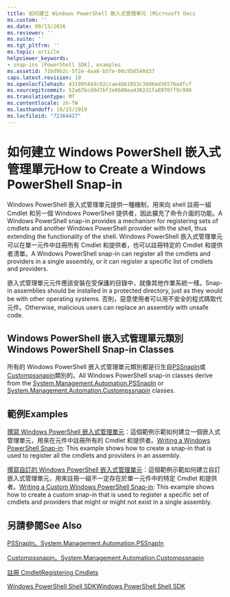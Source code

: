 ```yaml
---
title: 如何建立 Windows PowerShell 嵌入式管理單元 |Microsoft Docs
ms.custom: ''
ms.date: 09/13/2016
ms.reviewer: ''
ms.suite: ''
ms.tgt_pltfrm: ''
ms.topic: article
helpviewer_keywords:
- snap-ins [PowerShell SDK], examples
ms.assetid: 71bd9b2c-5f2e-4aa8-b5fe-08c956540d37
caps.latest.revision: 10
ms.openlocfilehash: 43199544dc02ccae4b61053c30d6ed36576adfcf
ms.sourcegitcommit: 52a67bcd9d7bf3e8600ea4302d1fa8970ff9c998
ms.translationtype: MT
ms.contentlocale: zh-TW
ms.lasthandoff: 10/15/2019
ms.locfileid: "72364427"
---
```

# <a name="how-to-create-a-windows-powershell-snap-in"></a><span data-ttu-id="e9c04-102">如何建立 Windows PowerShell 嵌入式管理單元</span><span class="sxs-lookup"><span data-stu-id="e9c04-102">How to Create a Windows PowerShell Snap-in</span></span>

<span data-ttu-id="e9c04-103">Windows PowerShell 嵌入式管理單元提供一種機制，用來向 shell 註冊一組 Cmdlet 和另一個 Windows PowerShell 提供者，因此擴充了命令介面的功能。</span><span class="sxs-lookup"><span data-stu-id="e9c04-103">A Windows PowerShell snap-in provides a mechanism for registering sets of cmdlets and another Windows PowerShell provider with the shell, thus extending the functionality of the shell.</span></span> <span data-ttu-id="e9c04-104">Windows PowerShell 嵌入式管理單元可以在單一元件中註冊所有 Cmdlet 和提供者，也可以註冊特定的 Cmdlet 和提供者清單。</span><span class="sxs-lookup"><span data-stu-id="e9c04-104">A Windows PowerShell snap-in can register all the cmdlets and providers in a single assembly, or it can register a specific list of cmdlets and providers.</span></span>

<span data-ttu-id="e9c04-105">嵌入式管理單元元件應該安裝在受保護的目錄中，就像其他作業系統一樣。</span><span class="sxs-lookup"><span data-stu-id="e9c04-105">Snap-in assemblies should be installed in a protected directory, just as they would be with other operating systems.</span></span> <span data-ttu-id="e9c04-106">否則，惡意使用者可以用不安全的程式碼取代元件。</span><span class="sxs-lookup"><span data-stu-id="e9c04-106">Otherwise, malicious users can replace an assembly with unsafe code.</span></span>

## <a name="windows-powershell-snap-in-classes"></a><span data-ttu-id="e9c04-107">Windows PowerShell 嵌入式管理單元類別</span><span class="sxs-lookup"><span data-stu-id="e9c04-107">Windows PowerShell Snap-in Classes</span></span>

<span data-ttu-id="e9c04-108">所有的 Windows PowerShell 嵌入式管理單元類別都是衍生自[PSSnapIn](/dotnet/api/System.Management.Automation.PSSnapIn)或[Custompssnapin](/dotnet/api/System.Management.Automation.CustomPSSnapIn)類別的。</span><span class="sxs-lookup"><span data-stu-id="e9c04-108">All Windows PowerShell snap-in classes derive from the [System.Management.Automation.PSSnapIn](/dotnet/api/System.Management.Automation.PSSnapIn) or [System.Management.Automation.Custompssnapin](/dotnet/api/System.Management.Automation.CustomPSSnapIn) classes.</span></span>

## <a name="examples"></a><span data-ttu-id="e9c04-109">範例</span><span class="sxs-lookup"><span data-stu-id="e9c04-109">Examples</span></span>

<span data-ttu-id="e9c04-110">[撰寫 Windows PowerShell 嵌入式管理單元](./writing-a-windows-powershell-snap-in.md)：這個範例示範如何建立一個嵌入式管理單元，用來在元件中註冊所有的 Cmdlet 和提供者。</span><span class="sxs-lookup"><span data-stu-id="e9c04-110">[Writing a Windows PowerShell Snap-in](./writing-a-windows-powershell-snap-in.md): This example shows how to create a snap-in that is used to register all the cmdlets and providers in an assembly.</span></span>

<span data-ttu-id="e9c04-111">[撰寫自訂的 Windows PowerShell 嵌入式管理單元](./writing-a-custom-windows-powershell-snap-in.md)：這個範例示範如何建立自訂嵌入式管理單元，用來註冊一組不一定存在於單一元件中的特定 Cmdlet 和提供者。</span><span class="sxs-lookup"><span data-stu-id="e9c04-111">[Writing a Custom Windows PowerShell Snap-in](./writing-a-custom-windows-powershell-snap-in.md): This example shows how to create a custom snap-in that is used to register a specific set of cmdlets and providers that might or might not exist in a single assembly.</span></span>

## <a name="see-also"></a><span data-ttu-id="e9c04-112">另請參閱</span><span class="sxs-lookup"><span data-stu-id="e9c04-112">See Also</span></span>

[<span data-ttu-id="e9c04-113">PSSnapIn。</span><span class="sxs-lookup"><span data-stu-id="e9c04-113">System.Management.Automation.PSSnapIn</span></span>](/dotnet/api/System.Management.Automation.PSSnapIn)

[<span data-ttu-id="e9c04-114">Custompssnapin。</span><span class="sxs-lookup"><span data-stu-id="e9c04-114">System.Management.Automation.Custompssnapin</span></span>](/dotnet/api/System.Management.Automation.CustomPSSnapIn)

[<span data-ttu-id="e9c04-115">註冊 Cmdlet</span><span class="sxs-lookup"><span data-stu-id="e9c04-115">Registering Cmdlets</span></span>](./registering-cmdlets.md)

[<span data-ttu-id="e9c04-116">Windows PowerShell Shell SDK</span><span class="sxs-lookup"><span data-stu-id="e9c04-116">Windows PowerShell Shell SDK</span></span>](../windows-powershell-reference.md)
